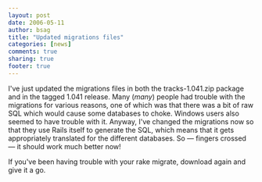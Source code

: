 ```yaml
---
layout: post
date: 2006-05-11 
author: bsag 
title: "Updated migrations files" 
categories: [news] 
comments: true
sharing: true
footer: true
---
```


I've just updated the migrations files in both the tracks-1.041.zip package and in the tagged 1.041 release. Many (<em>many</em>) people had trouble with the migrations for various reasons, one of which was that there was a bit of raw SQL which would cause some databases to choke. Windows users also seemed to have trouble with it. Anyway, I've changed the migrations now so that they use Rails itself to generate the SQL, which means that it gets appropriately translated for the different databases. So &mdash; fingers crossed &mdash; it should work much better now!

If you've been having trouble with your rake migrate, download again and give it a go. 

 
